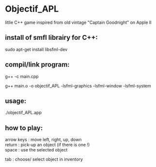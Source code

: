 # Objectif_APL
litlle C++ game inspired from old vintage "Captain Goodnight" on Apple II


## install of smfl librairy for C++:
sudo apt-get install libsfml-dev

## compil/link program:
g++ -c main.cpp

g++ main.o -o objectif_APL -lsfml-graphics -lsfml-window -lsfml-system

## usage: 
./objectif_APL.app

## how to play:
arrow keys : move left, right, up, down  
return     : pick-up an object (if there is one !)  
space      : use the selected object

tab        : choose/ select object in inventory

